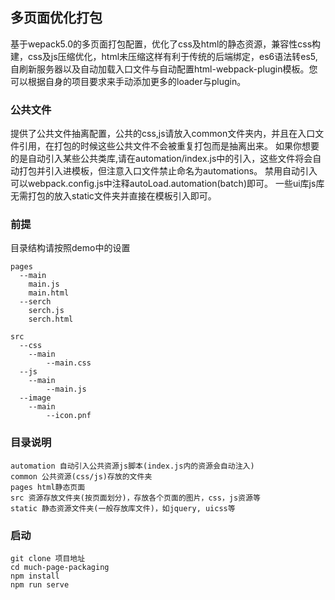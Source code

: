 ## 多页面优化打包

基于wepack5.0的多页面打包配置，优化了css及html的静态资源，兼容性css构建，css及js压缩优化，html未压缩这样有利于传统的后端绑定，es6语法转es5, 自刷新服务器以及自动加载入口文件与自动配置html-webpack-plugin模板。您可以根据自身的项目要求来手动添加更多的loader与plugin。

### 公共文件

提供了公共文件抽离配置，公共的css,js请放入common文件夹内，并且在入口文件引用，在打包的时候这些公共文件不会被重复打包而是抽离出来。
如果你想要的是自动引入某些公共类库,请在automation/index.js中的引入，这些文件将会自动打包并引入进模板，但注意入口文件禁止命名为automations。
禁用自动引入可以webpack.config.js中注释autoLoad.automation(batch)即可。
一些ui库js库无需打包的放入static文件夹并直接在模板引入即可。

### 前提

目录结构请按照demo中的设置

```
pages
  --main
    main.js
    main.html
  --serch
    serch.js
    serch.html

src
  --css
    --main
        --main.css
  --js
    --main
        --main.js
  --image
    --main
        --icon.pnf
```

### 目录说明

```
automation 自动引入公共资源js脚本(index.js内的资源会自动注入)
common 公共资源(css/js)存放的文件夹
pages html静态页面
src 资源存放文件夹(按页面划分)，存放各个页面的图片，css，js资源等
static 静态资源文件夹(一般存放库文件)，如jquery, uicss等
```


### 启动


```
git clone 项目地址
cd much-page-packaging
npm install
npm run serve

```
